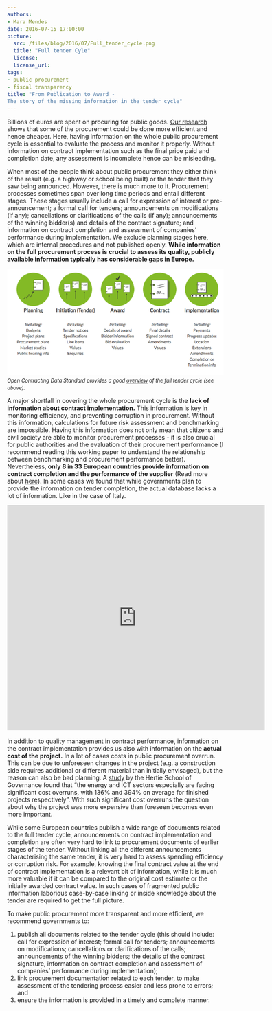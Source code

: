 ```yaml
---
authors:
- Mara Mendes
date: 2016-07-15 17:00:00
picture:
  src: /files/blog/2016/07/Full_tender_cycle.png
  title: "Full tender Cyle"
  license:   
  license_url:
tags:
- public procurement
- fiscal transparency
title: "From Publication to Award -
The story of the missing information in the tender cycle"
---
```


Billions of euros are spent on procuring for public goods. [Our research](http://digiwhist.eu/publications/towards-a-comprehensive-mapping-of-information-on-public-procurement-tendering-and-its-actors-across-europe/) shows that some of the procurement could be done more efficient and hence cheaper. Here, having information on the whole public procurement cycle is essential to evaluate the process and monitor it properly. Without information on contract implementation such as the final price paid and completion date, any assessment is incomplete hence can be misleading.

When most of the people think about public procurement they either think of the result (e.g. a highway or school being built) or the tender that they saw being announced. However, there is much more to it. Procurement processes sometimes span over long time periods and entail different stages. These stages usually include a call for expression of interest or pre-announcement; a formal call for tenders; announcements on modifications (if any); cancellations or clarifications of the calls (if any); announcements of the winning bidder(s) and details of the contract signature; and information on contract completion and assessment of companies’ performance during implementation. We exclude planning stages here, which are internal procedures and not published openly. **While information on the full procurement process is crucial to assess its quality, publicly available information typically has considerable gaps in Europe.**
 
![](/files/blog/2016/07/Tender_cycle.png "Screenshot OCP Tender Cycle") <small><i>Open Contracting Data Standard provides a good [overview](http://standard.open-contracting.org/latest/en/schema/reference/) of the full tender cycle (see above).</i></small>

A major shortfall in covering the whole procurement cycle is the **lack of information about contract implementation.** This information is key in monitoring efficiency, and preventing corruption in procurement. Without this information, calculations for future risk assessment and benchmarking are impossible. Having this information does not only mean that citizens and civil society are able to monitor procurement processes - it is also crucial for public authorities and the evaluation of their procurement performance (I recommend reading this working paper to understand the relationship between benchmarking and procurement performance better). Nevertheless, **only 8 in 33 European countries provide information on contract completion and the performance of the supplier** (Read more about [here](http://digiwhist.eu/publications/towards-a-comprehensive-mapping-of-information-on-public-procurement-tendering-and-its-actors-across-europe/)).  In some cases we found that while governments plan to provide the information on tender completion, the actual database lacks a lot of information. Like in the case of Italy. 

<iframe src="https://opentender.eu/mapping/iframe.html#?nr=5&sub=5" frameborder="0" width="600px" height="524px"></iframe>

In addition to quality management in contract performance, information on the contract implementation provides us also with information on the **actual cost of the project.** In a lot of cases costs in public procurement overrun. This can be due to unforeseen changes in the project (e.g. a construction side requires additional or different material than initially envisaged), but the reason can also be bad planning. A [study](https://www.hertie-school.org/fileadmin/images/Downloads/pressmaterial/infrastructure/working_papers/1_WP_Cross-SectoralAnalysis.pdf) by the Hertie School of Governance found that “the energy and ICT sectors especially are facing significant cost overruns, with 136% and 394% on average for finished projects respectively”. With such significant cost overruns the question about why the project was more expensive than foreseen becomes even more important.

While some European countries publish a wide range of documents related to the full tender cycle, announcements on contract implementation and completion are often very hard to link to procurement documents of earlier stages of the tender. Without linking all the different announcements characterising the same tender, it is very hard to assess spending efficiency or corruption risk. For example, knowing the final contract value at the end of contract implementation is a relevant bit of information, while it is much more valuable if it can be compared to the original cost estimate or the initially awarded contract value. In such cases of fragmented public information laborious case-by-case linking or inside knowledge about the tender are required to get the full picture.


To make public procurement more transparent and more efficient, we recommend governments to: 

1. publish all documents related to the tender cycle (this should include: call for expression of interest; formal call for tenders; announcements on modifications; cancellations or clarifications of the calls; announcements of the winning bidders; the details of the contract signature, information on contract completion and assessment of companies’ performance during implementation);
2. link procurement documentation related to each tender, to make assessment of the tendering process easier and less prone to errors; and 
3. ensure the information is provided in a timely  and complete manner.

